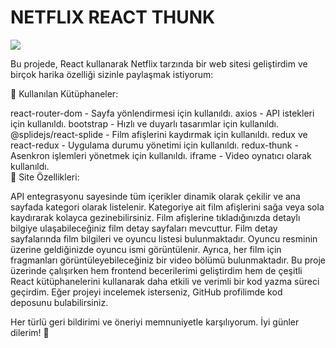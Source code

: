 <h1>NETFLIX REACT THUNK</h1>

![](netflix.gif)

Bu projede, React kullanarak Netflix tarzında bir web sitesi geliştirdim ve birçok harika özelliği sizinle paylaşmak istiyorum: </br>

🔹 Kullanılan Kütüphaneler: </br>

react-router-dom - Sayfa yönlendirmesi için kullanıldı.
axios - API istekleri için kullanıldı.
bootstrap - Hızlı ve duyarlı tasarımlar için kullanıldı.
@splidejs/react-splide - Film afişlerini kaydırmak için kullanıldı.
redux ve react-redux - Uygulama durumu yönetimi için kullanıldı.
redux-thunk - Asenkron işlemleri yönetmek için kullanıldı.
iframe - Video oynatıcı olarak kullanıldı. </br>
🔹 Site Özellikleri: </br>

API entegrasyonu sayesinde tüm içerikler dinamik olarak çekilir ve ana sayfada kategori olarak listelenir.
Kategoriye ait film afişlerini sağa veya sola kaydırarak kolayca gezinebilirsiniz.
Film afişlerine tıkladığınızda detaylı bilgiye ulaşabileceğiniz film detay sayfaları mevcuttur.
Film detay sayfalarında film bilgileri ve oyuncu listesi bulunmaktadır. Oyuncu resminin üzerine geldiğinizde oyuncu ismi görüntülenir.
Ayrıca, her film için fragmanları görüntüleyebileceğiniz bir video bölümü bulunmaktadır.
Bu proje üzerinde çalışırken hem frontend becerilerimi geliştirdim hem de çeşitli React kütüphanelerini kullanarak daha etkili ve verimli bir kod yazma süreci geçirdim. Eğer projeyi incelemek isterseniz, GitHub profilimde kod deposunu bulabilirsiniz.

Her türlü geri bildirimi ve öneriyi memnuniyetle karşılıyorum. İyi günler dilerim! 🌟
